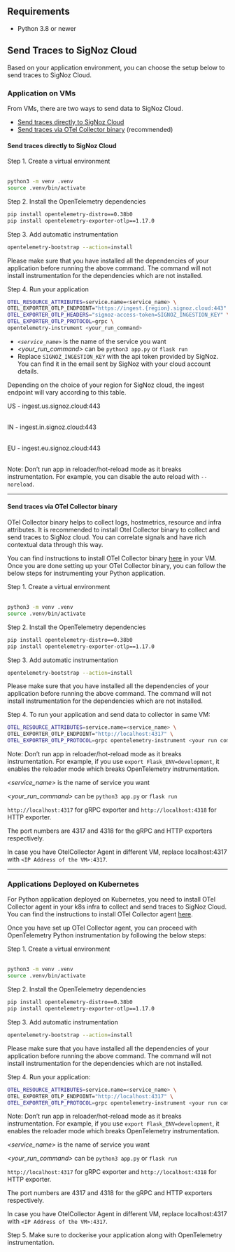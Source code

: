 ## Requirements

- Python 3.8 or newer

## Send Traces to SigNoz Cloud

Based on your application environment, you can choose the setup below to send traces to SigNoz Cloud.

### Application on VMs

From VMs, there are two ways to send data to SigNoz Cloud.

- [Send traces directly to SigNoz Cloud](#send-traces-directly-to-signoz-cloud)
- [Send traces via OTel Collector binary](#send-traces-via-otel-collector-binary) (recommended)

#### **Send traces directly to SigNoz Cloud**

Step 1. Create a virtual environment<br></br>
    
```bash
python3 -m venv .venv
source .venv/bin/activate
```

Step 2. Install the OpenTelemetry dependencies

```bash
pip install opentelemetry-distro==0.38b0
pip install opentelemetry-exporter-otlp==1.17.0
```

Step 3. Add automatic instrumentation

```bash
opentelemetry-bootstrap --action=install
```

Please make sure that you have installed all the dependencies of your application before running the above command. The command will not install instrumentation for the dependencies which are not installed.

Step 4. Run your application

```bash
OTEL_RESOURCE_ATTRIBUTES=service.name=<service_name> \
OTEL_EXPORTER_OTLP_ENDPOINT="https://ingest.{region}.signoz.cloud:443" \
OTEL_EXPORTER_OTLP_HEADERS="signoz-access-token=SIGNOZ_INGESTION_KEY" \
OTEL_EXPORTER_OTLP_PROTOCOL=grpc \
opentelemetry-instrument <your_run_command>
```

- *`<service_name>`* is the name of the service you want
- *<your_run_command>* can be `python3 app.py` or `flask run`
- Replace `SIGNOZ_INGESTION_KEY` with the api token provided by SigNoz. You can find it in the email sent by SigNoz with your cloud account details.

Depending on the choice of your region for SigNoz cloud, the ingest endpoint will vary according to this table.

 US -	ingest.us.signoz.cloud:443 <br></br>

 IN -	ingest.in.signoz.cloud:443 <br></br>

 EU - ingest.eu.signoz.cloud:443 <br></br>

Note:
Don’t run app in reloader/hot-reload mode as it breaks instrumentation. For example, you can disable the auto reload with `--noreload`.

---

#### **Send traces via OTel Collector binary**

OTel Collector binary helps to collect logs, hostmetrics, resource and infra attributes. It is recommended to install Otel Collector binary to collect and send traces to SigNoz cloud. You can correlate signals and have rich contextual data through this way.

You can find instructions to install OTel Collector binary [here](https://signoz.io/docs/tutorial/opentelemetry-binary-usage-in-virtual-machine/) in your VM. Once you are done setting up your OTel Collector binary, you can follow the below steps for instrumenting your Python application.

Step 1. Create a virtual environment<br></br>
    
```bash
python3 -m venv .venv
source .venv/bin/activate
```

Step 2. Install the OpenTelemetry dependencies

```bash
pip install opentelemetry-distro==0.38b0
pip install opentelemetry-exporter-otlp==1.17.0
```

Step 3. Add automatic instrumentation

```bash
opentelemetry-bootstrap --action=install
```

Please make sure that you have installed all the dependencies of your application before running the above command. The command will not install instrumentation for the dependencies which are not installed.

Step 4. To run your application and send data to collector in same VM:

```bash
OTEL_RESOURCE_ATTRIBUTES=service.name=<service_name> \
OTEL_EXPORTER_OTLP_ENDPOINT="http://localhost:4317" \
OTEL_EXPORTER_OTLP_PROTOCOL=grpc opentelemetry-instrument <your run command>
```

Note:
Don’t run app in reloader/hot-reload mode as it breaks instrumentation. For example, if you use `export Flask_ENV=development`, it enables the reloader mode which breaks OpenTelemetry instrumentation.

*<service_name>* is the name of service you want

*<your_run_command>* can be `python3 app.py` or `flask run`

`http://localhost:4317` for gRPC exporter and `http://localhost:4318` for HTTP exporter.

The port numbers are 4317 and 4318 for the gRPC and HTTP exporters respectively.

In case you have OtelCollector Agent in different VM, replace localhost:4317 with `<IP Address of the VM>:4317`.

---

### Applications Deployed on Kubernetes

For Python application deployed on Kubernetes, you need to install OTel Collector agent in your k8s infra to collect and send traces to SigNoz Cloud. You can find the instructions to install OTel Collector agent [here](https://signoz.io/docs/tutorial/kubernetes-infra-metrics/).

Once you have set up OTel Collector agent, you can proceed with OpenTelemetry Python instrumentation by following the below steps:

Step 1. Create a virtual environment<br></br>
    
```bash
python3 -m venv .venv
source .venv/bin/activate
```

Step 2. Install the OpenTelemetry dependencies

```bash
pip install opentelemetry-distro==0.38b0
pip install opentelemetry-exporter-otlp==1.17.0
```


Step 3. Add automatic instrumentation

```bash
opentelemetry-bootstrap --action=install
```

Please make sure that you have installed all the dependencies of your application before running the above command. The command will not install instrumentation for the dependencies which are not installed.

Step 4. Run your application:

```bash
OTEL_RESOURCE_ATTRIBUTES=service.name=<service_name> \
OTEL_EXPORTER_OTLP_ENDPOINT="http://localhost:4317" \
OTEL_EXPORTER_OTLP_PROTOCOL=grpc opentelemetry-instrument <your run command>
```

Note:
Don’t run app in reloader/hot-reload mode as it breaks instrumentation. For example, if you use `export Flask_ENV=development`, it enables the reloader mode which breaks OpenTelemetry instrumentation.

*<service_name>* is the name of service you want

*<your_run_command>* can be `python3 app.py` or `flask run`

`http://localhost:4317` for gRPC exporter and `http://localhost:4318` for HTTP exporter.

The port numbers are 4317 and 4318 for the gRPC and HTTP exporters respectively.

In case you have OtelCollector Agent in different VM, replace localhost:4317 with `<IP Address of the VM>:4317`.

Step 5. Make sure to dockerise your application along with OpenTelemetry instrumentation.